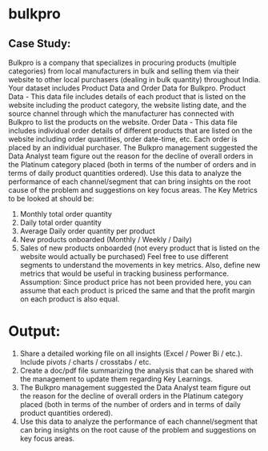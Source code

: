 # bulkpro

## **Case Study:**

Bulkpro is a company that specializes in procuring products (multiple categories) from local manufacturers in bulk and selling them via their website to other local purchasers (dealing in bulk quantity) throughout India.
Your dataset includes Product Data and Order Data for Bulkpro.
Product Data - This data file includes details of each product that is listed on the website including the product category, the website listing date, and the source channel through which the manufacturer has connected with Bulkpro to list the products on the website.
Order Data - This data file includes individual order details of different products that are listed on the website including order quantities, order date-time, etc. Each order is placed by an individual purchaser.
The Bulkpro management suggested the Data Analyst team figure out the reason for the decline of overall orders in the Platinum category placed (both in terms of the number of orders and in terms of daily product quantities ordered).
Use this data to analyze the performance of each channel/segment that can bring insights on the root cause of the problem and suggestions on key focus areas.
The Key Metrics to be looked at should be:
1. Monthly total order quantity
2. Daily total order quantity
3. Average Daily order quantity per product
4. New products onboarded (Monthly / Weekly / Daily)
5. Sales of new products onboarded (not every product that is listed on the website would actually be purchased)
Feel free to use different segments to understand the movements in key metrics. Also, define new metrics that would be useful in tracking business performance.
Assumption: Since product price has not been provided here, you can assume that each product is priced the same and that the profit margin on each product is also equal.


# **Output:**

1. Share a detailed working file on all insights (Excel / Power Bi / etc.). Include pivots / charts / crosstabs / etc.
2. Create a doc/pdf file summarizing the analysis that can be shared with the management to update them regarding Key Learnings.
3. The Bulkpro management suggested the Data Analyst team figure out the reason for the decline of overall orders in the Platinum category placed (both in terms of the number of orders and in terms of daily product quantities ordered).
4. Use this data to analyze the performance of each channel/segment that can bring insights on the root cause of the problem and suggestions on key focus areas. 
